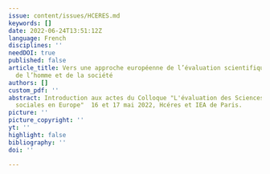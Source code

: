 ```yaml
---
issue: content/issues/HCERES.md
keywords: []
date: 2022-06-24T13:51:12Z
language: French
disciplines: ''
needDOI: true
published: false
article_title: Vers une approche européenne de l’évaluation scientifique en sciences
  de l’homme et de la société
authors: []
custom_pdf: ''
abstract: Introduction aux actes du Colloque "L'évaluation des Sciences humaines et
  sociales en Europe"  16 et 17 mai 2022, Hcéres et IEA de Paris.
picture: ''
picture_copyright: ''
yt: ''
highlight: false
bibliography: ''
doi: ''

---
```

